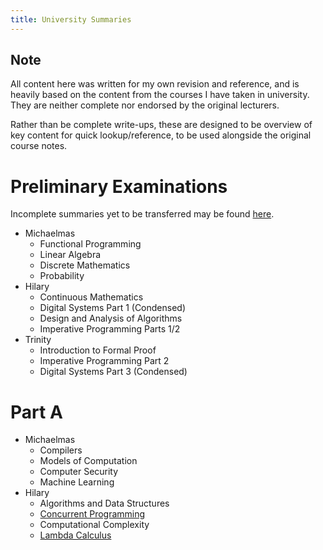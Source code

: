 ```yaml
---
title: University Summaries
---
```


<h2>Note</h2>

All content here was written for my own revision and reference, and is heavily
based on the content from the courses I have taken in university. They are
neither complete nor endorsed by the original lecturers.

Rather than be complete write-ups, these are designed to be overview of key
content for quick lookup/reference, to be used alongside the original course
notes.

# Preliminary Examinations

Incomplete summaries yet to be transferred may be found
[here](https://chuahou.dev/knowledge/uni/index.html).

* Michaelmas
	* Functional Programming
	* Linear Algebra
	* Discrete Mathematics
	* Probability
* Hilary
	* Continuous Mathematics
	* Digital Systems Part 1 (Condensed)
	* Design and Analysis of Algorithms
	* Imperative Programming Parts 1/2
* Trinity
	* Introduction to Formal Proof
	* Imperative Programming Part 2
	* Digital Systems Part 3 (Condensed)

# Part A

* Michaelmas
	* Compilers
	* Models of Computation
	* Computer Security
	* Machine Learning
* Hilary
	* Algorithms and Data Structures
	* [Concurrent Programming](cp/index.md)
	* Computational Complexity
	* [Lambda Calculus](lc/index.md)
